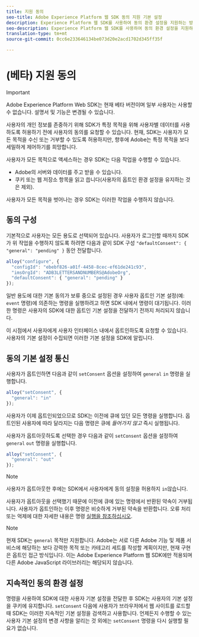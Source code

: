 ```yaml
---
title: 지원 동의
seo-title: Adobe Experience Platform 웹 SDK 동의 지원 기본 설정
description: Experience Platform 웹 SDK를 사용하여 동의 환경 설정을 지원하는 방법 살펴보기
seo-description: Experience Platform 웹 SDK를 사용하여 동의 환경 설정을 지원하는 방법 살펴보기
translation-type: tm+mt
source-git-commit: 0cc6e233646134be073d20e2acd1702d345ff35f

---
```



# (베타) 지원 동의

>[!IMPORTANT]
>
>Adobe Experience Platform Web SDK는 현재 베타 버전이며 일부 사용자는 사용할 수 없습니다. 설명서 및 기능은 변경될 수 있습니다.

사용자의 개인 정보를 존중하기 위해 SDK가 특정 목적을 위해 사용자별 데이터를 사용하도록 허용하기 전에 사용자의 동의를 요청할 수 있습니다. 현재, SDK는 사용자가 모든 목적을 수신 또는 거부할 수 있도록 허용하지만, 향후에 Adobe는 특정 목적을 보다 세밀하게 제어하기를 희망합니다.

사용자가 모든 목적으로 액세스하는 경우 SDK는 다음 작업을 수행할 수 있습니다.

* Adobe의 서버와 데이터를 주고 받을 수 있습니다.
* 쿠키 또는 웹 저장소 항목을 읽고 씁니다(사용자의 옵트인 환경 설정을 유지하는 것은 제외).

사용자가 모든 목적을 벗어나는 경우 SDK는 이러한 작업을 수행하지 않습니다.

## 동의 구성

기본적으로 사용자는 모든 용도로 선택되어 있습니다. 사용자가 로그인할 때까지 SDK가 위 작업을 수행하지 않도록 하려면 다음과 같이 SDK 구성 `"defaultConsent": { "general": "pending" }` 동안 전달합니다.

```javascript
alloy("configure", {
  "configId": "ebebf826-a01f-4458-8cec-ef61de241c93",
  "imsOrgId": "ADB3LETTERSANDNUMBERS@AdobeOrg",
  "defaultConsent": { "general": "pending" }
});
```

일반 용도에 대한 기본 동의가 보류 중으로 설정된 경우 사용자 옵트인 기본 설정(예: `event` 명령)에 의존하는 명령을 실행하려고 하면 SDK 내에서 명령이 대기됩니다. 이러한 명령은 사용자의 SDK에 대한 옵트인 기본 설정을 전달하기 전까지 처리되지 않습니다.

이 시점에서 사용자에게 사용자 인터페이스 내에서 옵트인하도록 요청할 수 있습니다. 사용자의 기본 설정이 수집되면 이러한 기본 설정을 SDK에 알립니다.

## 동의 기본 설정 통신

사용자가 옵트인하면 다음과 같이 `setConsent` 옵션을 설정하여 `general` `in` 명령을 실행합니다.

```javascript
alloy("setConsent", {
  "general": "in"
});
```

사용자가 이제 옵트인되었으므로 SDK는 이전에 큐에 있던 모든 명령을 실행합니다. 옵트인된 사용자에 따라 달라지는 다음 명령은 큐에 _들어가지 않고_ 즉시 실행됩니다.

사용자가 옵트아웃하도록 선택한 경우 다음과 같이 `setConsent` 옵션을 설정하여 `general` `out` 명령을 실행합니다.

```javascript
alloy("setConsent", {
  "general": "out"
});
```

>[!NOTE]
>
>사용자가 옵트아웃한 후에는 SDK에서 사용자에게 동의 설정을 허용하지 `in`않습니다.

사용자가 옵트아웃을 선택했기 때문에 이전에 큐에 있는 명령에서 반환된 약속이 거부됩니다. 사용자가 옵트인하는 이후 명령은 비슷하게 거부된 약속을 반환합니다. 오류 처리 또는 억제에 대한 자세한 내용은 명령 [실행을 참조하십시오](executing-commands.md).

>[!NOTE]
>
>현재 SDK는 `general` 목적만 지원합니다. Adobe는 서로 다른 Adobe 기능 및 제품 서비스에 해당하는 보다 강력한 목적 또는 카테고리 세트를 작성할 계획이지만, 현재 구현은 옵트인 접근 방식입니다.  이는 Adobe Experience Platform 웹 SDK에만 적용되며 다른 Adobe JavaScript 라이브러리는 해당되지 않습니다.

## 지속적인 동의 환경 설정

명령을 사용하여 SDK에 대한 사용자 기본 설정을 전달한 후 SDK는 사용자의 기본 설정을 쿠키에 유지합니다. `setConsent` 다음에 사용자가 브라우저에서 웹 사이트를 로드할 때 SDK는 이러한 지속적인 기본 설정을 검색하고 사용합니다. 언제든지 수행할 수 있는 사용자 기본 설정의 변경 사항을 알리는 것 외에는 `setConsent` 명령을 다시 실행할 필요가 없습니다.